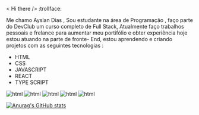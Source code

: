 


< Hi there /> :trollface:

Me chamo Ayslan Dias ,  Sou estudante na área de Programação , faço parte do DevClub um curso completo de Full Stack,
Atualmente faço trabalhos pessoais e frelance para aumentar meu portifólio e obter experiência
hoje estou atuando na parte de fronte- End,  estou aprendendo e criando projetos com as seguintes tecnologias :

- HTML
- CSS
- JAVASCRIPT
- REACT
- TYPE SCRIPT

<img src="https://img.shields.io/badge/HTML5-E34F26?style=for-the-badge&logo=html5&logoColor=white" alt="html" > <img src="https://img.shields.io/badge/CSS3-1572B6?style=for-the-badge&logo=css3&logoColor=white" alt="html" > <img src="https://img.shields.io/badge/JavaScript-F7DF1E?style=for-the-badge&logo=javascript&logoColor=black" alt="html" > <img src="https://img.shields.io/badge/React-20232A?style=for-the-badge&logo=react&logoColor=61DAFB" alt="html" > <img src="https://img.shields.io/badge/TypeScript-007ACC?style=for-the-badge&logo=typescript&logoColor=white" alt="html" >




[![Anurag's GitHub stats](https://github-readme-stats.vercel.app/api?username=AyslanDiass)](https://github.com/anuraghazra/github-readme-stats) 


